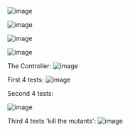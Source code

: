![image](https://github.com/user-attachments/assets/5e679529-a884-4f7a-8a68-74d0224e888c)

![image](https://github.com/user-attachments/assets/d2a6ba8d-ff6c-49d7-b86c-c4e197d3857c)

![image](https://github.com/user-attachments/assets/9c7d847b-ef0a-4721-8788-05bd6ba1db35)

![image](https://github.com/user-attachments/assets/aea28ec0-58b5-41ab-8661-da7fc7a37048)

The Controller:
![image](https://github.com/user-attachments/assets/b5df7e34-b3db-40e4-aa54-c0d2579ec1fb)

First 4 tests:
![image](https://github.com/user-attachments/assets/8d8c36d0-3538-4d69-9145-ae5bc6adbc2c)

Second 4 tests:

![image](https://github.com/user-attachments/assets/ad0e0bf6-9665-4272-9add-2bfdfacd185c)

Third 4 tests 'kill the mutants':
![image](https://github.com/user-attachments/assets/b3665cfc-5dea-4f83-9cf6-3f7f03707eb4)








